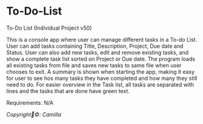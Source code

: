 # To-Do-List
 To-Do List (Individual Project v50)

This is a console app where user can manage different tasks in a To-do List.
User can add tasks containing Title, Description, Project, Due date and Status.
User can also add new tasks, edit and remove existing tasks, and show a complete task list sorted on Project or Due date.
The program loads all existing tasks from file and saves new tasks to same file when user chooses to exit.
A summary is shown when starting the app, making it easy for user to see hos many tasks they have completed and how many they still need to do.
For easier overview in the Task list, all tasks are separated with lines and the tasks that are done have green text.


Requirements:
N/A

*Copyright©: Camilla*


